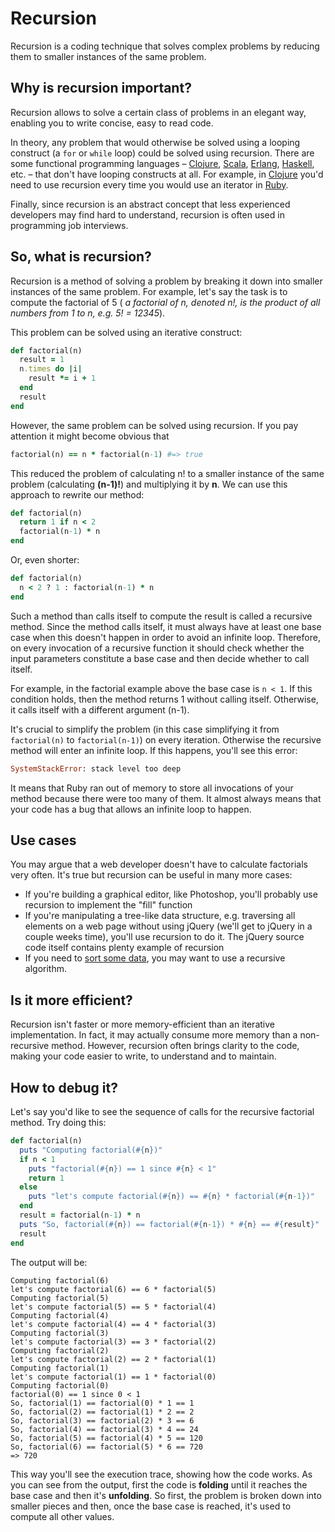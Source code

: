 # Recursion

Recursion is a coding technique that solves complex problems by reducing them to smaller instances of the same problem.

## Why is recursion important?

Recursion allows to solve a certain class of problems in an elegant way, enabling you to write concise, easy to read code.

In theory, any problem that would otherwise be solved using a looping construct (a `for` or `while` loop) could be solved using recursion. There are some functional programming languages – [Clojure](http://clojure.org), [Scala](http://www.scala-lang.org), [Erlang](http://www.erlang.org), [Haskell](http://www.haskell.org/haskellwiki/Haskell), etc. – that don't have looping constructs at all. For example, in [Clojure](http://clojure.org) you'd need to use recursion every time you would use an iterator in [Ruby](https://www.ruby-lang.org).

Finally, since recursion is an abstract concept that less experienced developers may find hard to understand, recursion is often used in programming job interviews.

## So, what is recursion?

Recursion is a method of solving a problem by breaking it down into smaller instances of the same problem. For example, let's say the task is to compute the factorial of 5 ( _a factorial of n, denoted n!, is the product of all numbers from 1 to n, e.g. 5! = 1*2*3*4*5_).

This problem can be solved using an iterative construct:

````ruby
def factorial(n)
  result = 1
  n.times do |i|
    result *= i + 1
  end
  result
end
````

However, the same problem  can be solved using recursion. If you pay attention it might become obvious that 

````ruby
factorial(n) == n * factorial(n-1) #=> true
````

This reduced the problem of calculating n! to a smaller instance of the same problem (calculating **(n-1)!**) and multiplying it by **n**. We can use this approach to rewrite our method:

````ruby
def factorial(n)
  return 1 if n < 2
  factorial(n-1) * n
end
````

Or, even shorter:

````ruby
def factorial(n)
  n < 2 ? 1 : factorial(n-1) * n
end
````

Such a method than calls itself to compute the result is called a recursive method. Since the method calls itself, it must always have at least one base case when this doesn't happen in order to avoid an infinite loop. Therefore, on every invocation of a recursive function it should check whether the input parameters constitute a base case and then decide whether to call itself.

For example, in the factorial example above the base case is `n < 1`. If this condition holds, then the method returns 1 without calling itself. Otherwise, it calls itself with a different argument (n-1).

It's crucial to simplify the problem (in this case simplifying it from `factorial(n)` to `factorial(n-1)`) on every iteration. Otherwise the recursive method will enter an infinite loop. If this happens, you'll see this error:

````ruby
SystemStackError: stack level too deep
````

It means that Ruby ran out of memory to store all invocations of your method because there were too many of them. It almost always means that your code has a bug that allows an infinite loop to happen.

## Use cases

You may argue that a web developer doesn't have to calculate factorials very often. It's true but recursion can be useful in many more cases:

- If you're building a graphical editor, like Photoshop, you'll probably use recursion to implement the "fill" function
- If you're manipulating a tree-like data structure, e.g. traversing all elements on a web page without using jQuery (we'll get to jQuery in a couple weeks time), you'll use recursion to do it. The jQuery source code itself contains plenty example of recursion
- If you need to [sort some data](http://www.sparknotes.com/cs/recursion/examples/section3.rhtml), you may want to use a recursive algorithm.

## Is it more efficient?

Recursion isn't faster or more memory-efficient than an iterative implementation. In fact, it may actually consume more memory than a non-recursive method. However, recursion often brings clarity to the code, making your code easier to write, to understand and to maintain.

## How to debug it?

Let's say you'd like to see the sequence of calls for the recursive factorial method. Try doing this:

````ruby
def factorial(n)
  puts "Computing factorial(#{n})"
  if n < 1
    puts "factorial(#{n}) == 1 since #{n} < 1"
    return 1
  else
    puts "let's compute factorial(#{n}) == #{n} * factorial(#{n-1})"
  end
  result = factorial(n-1) * n
  puts "So, factorial(#{n}) == factorial(#{n-1}) * #{n} == #{result}"
  result 
end
````

The output will be:

````
Computing factorial(6)
let's compute factorial(6) == 6 * factorial(5) 
Computing factorial(5) 
let's compute factorial(5) == 5 * factorial(4) 
Computing factorial(4) 
let's compute factorial(4) == 4 * factorial(3) 
Computing factorial(3) 
let's compute factorial(3) == 3 * factorial(2) 
Computing factorial(2) 
let's compute factorial(2) == 2 * factorial(1) 
Computing factorial(1) 
let's compute factorial(1) == 1 * factorial(0) 
Computing factorial(0) 
factorial(0) == 1 since 0 < 1 
So, factorial(1) == factorial(0) * 1 == 1 
So, factorial(2) == factorial(1) * 2 == 2 
So, factorial(3) == factorial(2) * 3 == 6 
So, factorial(4) == factorial(3) * 4 == 24 
So, factorial(5) == factorial(4) * 5 == 120 
So, factorial(6) == factorial(5) * 6 == 720  
=> 720
````

This way you'll see the execution trace, showing how the code works. As you can see from the output, first the code is **folding** until it reaches the base case and then it's **unfolding**. So first, the problem is broken down into smaller pieces and then, once the base case is reached, it's used to compute all other values.


